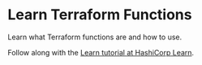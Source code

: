 # Learn Terraform Functions

Learn what Terraform functions are and how to use.

Follow along with the [Learn tutorial at HashiCorp Learn](https://learn.hashicorp.com/tutorials/terraform/functions?in=terraform/configuration-language).
